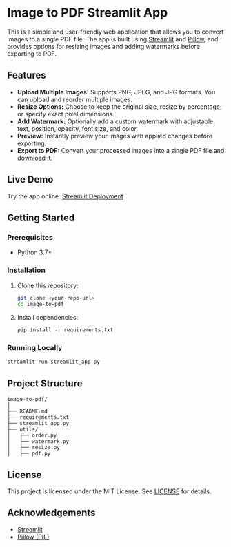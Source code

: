 # Image to PDF Streamlit App

This is a simple and user-friendly web application that allows you to convert images to a single PDF file. The app is built using [Streamlit](https://streamlit.io/) and [Pillow](https://python-pillow.org/), and provides options for resizing images and adding watermarks before exporting to PDF.

## Features
- **Upload Multiple Images:** Supports PNG, JPEG, and JPG formats. You can upload and reorder multiple images.
- **Resize Options:** Choose to keep the original size, resize by percentage, or specify exact pixel dimensions.
- **Add Watermark:** Optionally add a custom watermark with adjustable text, position, opacity, font size, and color.
- **Preview:** Instantly preview your images with applied changes before exporting.
- **Export to PDF:** Convert your processed images into a single PDF file and download it.

## Live Demo
Try the app online: [Streamlit Deployment](https://sangoonthego-image-to-pdf-streamlit-app-tywwys.streamlit.app/)

## Getting Started

### Prerequisites
- Python 3.7+

### Installation
1. Clone this repository:
   ```bash
   git clone <your-repo-url>
   cd image-to-pdf
   ```
2. Install dependencies:
   ```bash
   pip install -r requirements.txt
   ```

### Running Locally
```bash
streamlit run streamlit_app.py
```

## Project Structure
```
image-to-pdf/
│
├── README.md
├── requirements.txt
├── streamlit_app.py
├── utils/
│   ├── order.py
│   ├── watermark.py
│   ├── resize.py
│   ├── pdf.py
```
## License
This project is licensed under the MIT License. See [LICENSE](LICENSE) for details.

## Acknowledgements
- [Streamlit](https://streamlit.io/)
- [Pillow (PIL)](https://python-pillow.org/)
